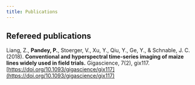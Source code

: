 ```yaml
---
title: Publications
---
```


## Refereed publications

Liang, Z., __Pandey, P.__, Stoerger, V., Xu, Y., Qiu, Y., Ge, Y., & Schnable, J. C. (2018). __Conventional and hyperspectral time-series imaging of maize lines widely used in field trials.__ Gigascience, 7(2), gix117. [https://doi.org/10.1093/gigascience/gix117](https://doi.org/10.1093/gigascience/gix117)